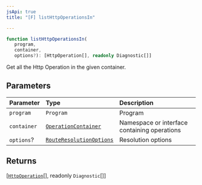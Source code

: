 ```yaml
---
jsApi: true
title: "[F] listHttpOperationsIn"

---
```

```ts
function listHttpOperationsIn(
   program, 
   container, 
   options?): [HttpOperation[], readonly Diagnostic[]]
```

Get all the Http Operation in the given container.

## Parameters

| Parameter | Type | Description |
| :------ | :------ | :------ |
| `program` | `Program` | Program |
| `container` | [`OperationContainer`](../type-aliases/OperationContainer.md) | Namespace or interface containing operations |
| `options`? | [`RouteResolutionOptions`](../interfaces/RouteResolutionOptions.md) | Resolution options |

## Returns

[[`HttpOperation`](../interfaces/HttpOperation.md)[], readonly `Diagnostic`[]]
